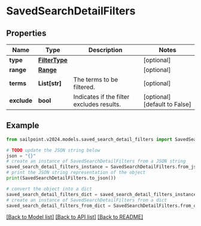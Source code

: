 # SavedSearchDetailFilters


## Properties

Name | Type | Description | Notes
------------ | ------------- | ------------- | -------------
**type** | [**FilterType**](FilterType.md) |  | [optional] 
**range** | [**Range**](Range.md) |  | [optional] 
**terms** | **List[str]** | The terms to be filtered. | [optional] 
**exclude** | **bool** | Indicates if the filter excludes results. | [optional] [default to False]

## Example

```python
from sailpoint.v2024.models.saved_search_detail_filters import SavedSearchDetailFilters

# TODO update the JSON string below
json = "{}"
# create an instance of SavedSearchDetailFilters from a JSON string
saved_search_detail_filters_instance = SavedSearchDetailFilters.from_json(json)
# print the JSON string representation of the object
print(SavedSearchDetailFilters.to_json())

# convert the object into a dict
saved_search_detail_filters_dict = saved_search_detail_filters_instance.to_dict()
# create an instance of SavedSearchDetailFilters from a dict
saved_search_detail_filters_from_dict = SavedSearchDetailFilters.from_dict(saved_search_detail_filters_dict)
```
[[Back to Model list]](../README.md#documentation-for-models) [[Back to API list]](../README.md#documentation-for-api-endpoints) [[Back to README]](../README.md)


